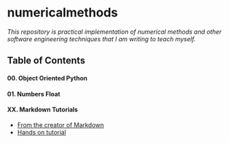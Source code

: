 # numericalmethods

_This repository is practical implementation of numerical methods and other software engineering techniques that I am writing to teach myself._

## Table of Contents
#### 00. Object Oriented Python
#### 01. Numbers Float

#### XX. Markdown Tutorials 
- [From the creator of Markdown](https://daringfireball.net/projects/markdown/)
- [Hands on tutorial](https://www.markdowntutorial.com/)
